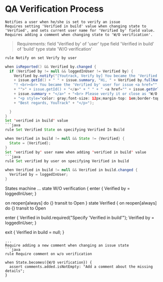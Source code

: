 QA Verification Process
====================

    Notifies a user when he/she is set to verify an issue
    Requires setting 'Verified in build' value when changing state to 'Verified', and sets current user name for 'Verified by' field value.
    Requires adding a comment when changing state to 'W/O verification'.
    
>Requirements:
>        field 'Verified by' of 'user' type
>        field 'Verified in build' of 'build' type
>        state 'W/O verification'

```java
rule Notify on set Verify by user

when isReported() && Verified by.changed {
  if (Verified by != null && loggedInUser != Verified by) {
    Verified by.notify("[Youtrack, Verify by] You became the 'Verified by' user for issue "
    + issue.getId() + " " + issue.summary, "Hi, " + Verified by.fullName +
    "! <br><br> You became the 'Verified by' user for issue <a href="" + issue.getUrl()
    + "">" + issue.getId() + "</a>" + " " + " <a href="" + issue.getUrl() + "">"
    + issue.summary + "</a>" + "<br> Please verify it or close as "W/O verification".<br><br>"
    + "<p style="color: gray;font-size: 12px;margin-top: 1em;border-top: 1px solid #D4D5D6">"
    + "Best regards, YouTrack" + "</p>");

  }
}
Set 'verified in build' value
```java
rule Set Verified State on specifying Verified In Build

when Verified in build != null && State != {Verified} {
  State = {Verified};
}
Set 'verified by' user name when adding 'verified in build' value
```java
rule Set verified by user on specifying Verified in build

when Verified in build != null && Verified in build.changed {
  Verified by = loggedInUser;
}
```
States machine
...
state W/O verification {
  enter {
    Verified by = loggedInUser;
  }

  on reopen[always] do {<define statements>} transit to Open
}
state Verified {
  on reopen[always] do {<define statements>} transit to Open

  enter {
    Verified in build.required("Specify 'Verified in build'");
    Verified by = loggedInUser;
  }

  exit {
    Verified in build = null;
  }
```
...
Require adding a new comment when changing an issue state
```java
rule Require comment on w/o verification

when State.becomes({W/O verification}) {
  assert comments.added.isNotEmpty: "Add a comment about the missing details";
}
```
